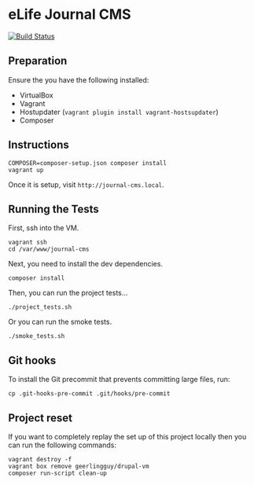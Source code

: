 # eLife Journal CMS

[![Build Status](http://ci--alfred.elifesciences.org/buildStatus/icon?job=test-journal-cms)](http://ci--alfred.elifesciences.org/job/test-journal-cms/)

## Preparation

Ensure the you have the following installed:

- VirtualBox
- Vagrant
- Hostupdater (`vagrant plugin install vagrant-hostsupdater`)
- Composer

## Instructions

```
COMPOSER=composer-setup.json composer install
vagrant up
```

Once it is setup, visit `http://journal-cms.local`.

## Running the Tests

First, ssh into the VM.

```
vagrant ssh
cd /var/www/journal-cms
```

Next, you need to install the dev dependencies.

```
composer install
```

Then, you can run the project tests...

```
./project_tests.sh
```

Or you can run the smoke tests.

```
./smoke_tests.sh
```

## Git hooks

To install the Git precommit that prevents committing large files, run:

```
cp .git-hooks-pre-commit .git/hooks/pre-commit
```

## Project reset

If you want to completely replay the set up of this project locally then you can run the following commands:

```
vagrant destroy -f
vagrant box remove geerlingguy/drupal-vm
composer run-script clean-up
```
